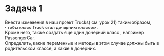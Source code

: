 # Задача 1
Внести изменения в наш проект Trucks( см. урок 21) таким образом, чтобы класс Truck  стал дочерним классом.  
Кроме него, также создать еще один дочерний класс , например PassengerCar.  
Определить, какие переменные и методы в этом случае должны быть в родительском классе, а какие в дочерних.













